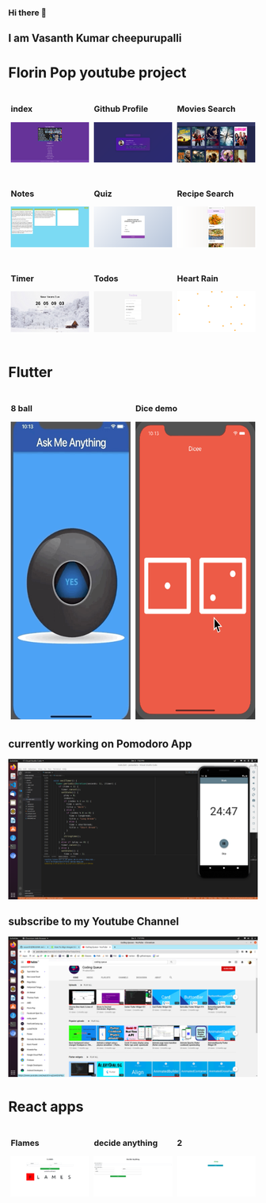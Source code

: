 ### Hi there 👋
## I am Vasanth Kumar cheepurupalli

<style>
.row {
  display: flex;
}

.column {
  flex: 33.33%;
  padding: 5px;
}
</style>

# Florin Pop youtube project

<div class="row">
<div class ="column">

### index
<img src="images/10p/main.png" style="width:100%;">
</div>
<div class="column">

### Github Profile
<img src="images/10p/gitprofile.png" style="width:100%;" >
</div>
<div class="column">

### Movies Search

<img src="images/10p/movies.jpg" style="width:100%;" >
</div>
</div>
<br/>
<div class="row">
<div class ="column">

### Notes
<img src="images/10p/notes.png" style="width:100%;">
</div>
<div class="column">

### Quiz
<img src="images/10p/quiz.png" style="width:100%;" >
</div>
<div class="column">

### Recipe Search

<img src="images/10p/recipes.png" style="width:100%;" >
</div>
</div>
<br/>
<div class="row">
<div class ="column">

### Timer
<img src="images/10p/timer.jpg" style="width:100%;">
</div>
<div class="column">

### Todos
<img src="images/10p/todos.png" style="width:100%;" >
</div>
<div class="column">

### Heart Rain

<img src="images/heartrain.png" style="width:100%;" >
</div>
</div>
<br/>



# Flutter 
<div class="row">
<div class ="column">

### 8 ball

<img src="images/flutter/8-ball-flutter-gif.gif" style="width:100%;height:600px">
</div>
<div class="column">

### Dice demo
<img src="images/flutter/dicee-demo.gif" style="width:100%;height:600px" >
</div>
</div>



## currently working on Pomodoro App 

<img src="images/pomodoro.png">

## subscribe to my Youtube Channel

<img src="images/youtube.png">

# React apps

<div class="row">
<div class ="column">

### Flames
<img src="images/flames.png" style="width:100%;">
</div>
<div class="column">

### decide anything
<img src="images/decide1.png" style="width:100%;" >
</div>
<div class="column">

### 2

<img src="images/decide2.png" style="width:100%;" >
</div>
</div>
<br/>





